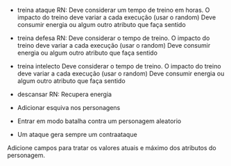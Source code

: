 - treina ataque
RN: 
Deve considerar um tempo de treino em horas.
O impacto do treino deve variar a cada execução (usar o random)
Deve consumir energia ou algum outro atributo que faça sentido

- treina defesa
RN:
Deve considerar o tempo de treino.
O impacto do treino deve variar a cada execução (usar o random)
Deve consumir energia ou algum outro atributo que faça sentido

- treina intelecto
Deve considerar o tempo de treino.
O impacto do treino deve variar a cada execução (usar o random)
Deve consumir energia ou algum outro atributo que faça sentido

- descansar
RN: Recupera energia

- Adicionar esquiva nos personagens

- Entrar em modo batalha contra um personagem aleatorio

- Um ataque gera sempre um contraataque

Adicione campos para tratar os valores atuais e máximo dos atributos do personagem.